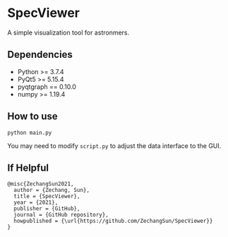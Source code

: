# SpecViewer
A simple visualization tool for astronmers.

## Dependencies
- Python >= 3.7.4
- PyQt5 >= 5.15.4
- pyqtgraph == 0.10.0
- numpy >= 1.19.4

## How to use
```
python main.py
```

You may need to modify `script.py` to adjust the data interface to the GUI.

## If Helpful
```
@misc{ZechangSun2021,
  author = {Zechang, Sun},
  title = {SpecViewer},
  year = {2021},
  publisher = {GitHub},
  journal = {GitHub repository},
  howpublished = {\url{https://github.com/ZechangSun/SpecViewer}}
}
```
